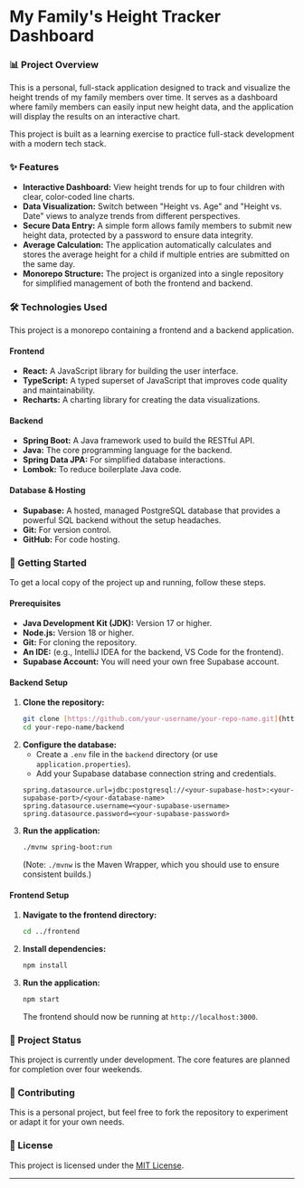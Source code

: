 # My Family's Height Tracker Dashboard

### 📊 Project Overview

This is a personal, full-stack application designed to track and visualize the height trends of my family members over time. It serves as a dashboard where family members can easily input new height data, and the application will display the results on an interactive chart.

This project is built as a learning exercise to practice full-stack development with a modern tech stack.

### ✨ Features

* **Interactive Dashboard:** View height trends for up to four children with clear, color-coded line charts.
* **Data Visualization:** Switch between "Height vs. Age" and "Height vs. Date" views to analyze trends from different perspectives.
* **Secure Data Entry:** A simple form allows family members to submit new height data, protected by a password to ensure data integrity.
* **Average Calculation:** The application automatically calculates and stores the average height for a child if multiple entries are submitted on the same day.
* **Monorepo Structure:** The project is organized into a single repository for simplified management of both the frontend and backend.

### 🛠️ Technologies Used

This project is a monorepo containing a frontend and a backend application.

#### Frontend

* **React:** A JavaScript library for building the user interface.
* **TypeScript:** A typed superset of JavaScript that improves code quality and maintainability.
* **Recharts:** A charting library for creating the data visualizations.

#### Backend

* **Spring Boot:** A Java framework used to build the RESTful API.
* **Java:** The core programming language for the backend.
* **Spring Data JPA:** For simplified database interactions.
* **Lombok:** To reduce boilerplate Java code.

#### Database & Hosting

* **Supabase:** A hosted, managed PostgreSQL database that provides a powerful SQL backend without the setup headaches.
* **Git:** For version control.
* **GitHub:** For code hosting.

### 🚀 Getting Started

To get a local copy of the project up and running, follow these steps.

#### Prerequisites

* **Java Development Kit (JDK):** Version 17 or higher.
* **Node.js:** Version 18 or higher.
* **Git:** For cloning the repository.
* **An IDE:** (e.g., IntelliJ IDEA for the backend, VS Code for the frontend).
* **Supabase Account:** You will need your own free Supabase account.

#### Backend Setup

1.  **Clone the repository:**
    ```bash
    git clone [https://github.com/your-username/your-repo-name.git](https://github.com/your-username/your-repo-name.git)
    cd your-repo-name/backend
    ```
2.  **Configure the database:**
    * Create a `.env` file in the `backend` directory (or use `application.properties`).
    * Add your Supabase database connection string and credentials.
    ```properties
    spring.datasource.url=jdbc:postgresql://<your-supabase-host>:<your-supabase-port>/<your-database-name>
    spring.datasource.username=<your-supabase-username>
    spring.datasource.password=<your-supabase-password>
    ```
3.  **Run the application:**
    ```bash
    ./mvnw spring-boot:run
    ```
    (Note: `./mvnw` is the Maven Wrapper, which you should use to ensure consistent builds.)

#### Frontend Setup

1.  **Navigate to the frontend directory:**
    ```bash
    cd ../frontend
    ```
2.  **Install dependencies:**
    ```bash
    npm install
    ```
3.  **Run the application:**
    ```bash
    npm start
    ```
    The frontend should now be running at `http://localhost:3000`.

### 📝 Project Status

This project is currently under development. The core features are planned for completion over four weekends.

### 🤝 Contributing

This is a personal project, but feel free to fork the repository to experiment or adapt it for your own needs.

### 📄 License

This project is licensed under the [MIT License](https://github.com/git/git-scm.com/blob/main/MIT-LICENSE.txt).

---